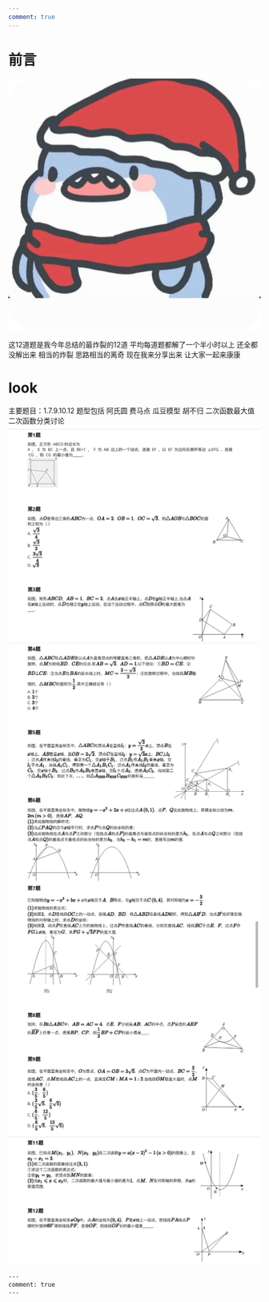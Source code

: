 ```yaml
---
comment: true
---
```


# 前言
![sy的副本2](assets/sy%E7%9A%84%E5%89%AF%E6%9C%AC2.png)

这12道题是我今年总结的最炸裂的12道
平均每道题都解了一个半小时以上 还全都没解出来
相当的炸裂 思路相当的离奇
现在我来分享出来
让大家一起来康康
# look
主要题目：1.7.9.10.12
题型包括 阿氏圆 费马点 瓜豆模型 胡不归 二次函数最大值 二次函数分类讨论
![t1](assets/t1.jpg)
![t2](assets/t2.jpg)
![t3](assets/t3.jpg)
![t4](assets/t4.jpg)


```
---
comment: true
---
```
